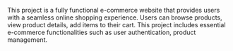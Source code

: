 This project is a fully functional e-commerce website that provides users with a seamless online shopping experience. Users can browse products, view product details, add items to their cart. This project includes essential e-commerce functionalities such as user authentication, product management.
